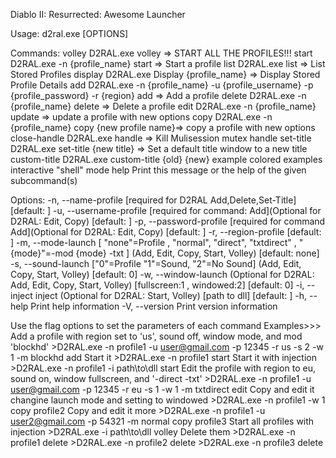 Diablo II: Resurrected: Awesome Launcher

Usage: d2ral.exe [OPTIONS] <COMMAND>

Commands:
    volley        D2RAL.exe volley => START ALL THE PROFILES!!!
    start         D2RAL.exe -n {profile_name} start =>  Start a profile
    list          D2RAL.exe list => List Stored Profiles
    display       D2RAL.exe Display {profile_name} => Display Stored Profile Details
    add           D2RAL.exe -n {profile_name} -u {profile_username} -p {profile_password} -r {region} add => Add a profile
    delete        D2RAL.exe -n {profile_name} delete => Delete a profile
    edit          D2RAL.exe -n {profile_name} update => update a profile with new options
    copy          D2RAL.exe -n {profile_name} copy {new profile name}=> copy a profile with new options
    close-handle  D2RAL.exe handle => Kill Mulisession mutex handle
    set-title     D2RAL.exe set-title {new title} => Set a default title window to a new title
    custom-title  D2RAL.exe custom-title {old} {new}
    example       colored examples
    interactive   "shell" mode
    help          Print this message or the help of the given subcommand(s)

Options:
    -n, --name-profile <NAME>          [required for D2RAL Add,Delete,Set-Title] [default: ]
    -u, --username-profile <USERNAME>  [required for command: Add](Optional for D2RAL: Edit, Copy) [default: ]
    -p, --password-profile <PASSWORD>  [required for command Add](Optional for D2RAL: Edit, Copy) [default: ]
    -r, --region-profile <REGION>      [default: ]
    -m, --mode-launch <MODE>           [ "none"=Profile , "normal", "direct", "txtdirect" , "{mode}"=-mod {mode} -txt ] (Add, Edit, Copy, Start, Volley) [default: none]
    -s, --sound-launch <SOUND>         ["0"=Profile "1"=Sound, "2"=No Sound] (Add, Edit, Copy, Start, Volley) [default: 0]
    -w, --window-launch <WINDOW>       (Optional for D2RAL: Add, Edit, Copy, Start, Volley) [fullscreen:1 , windowed:2] [default: 0]
    -i, --inject <DLL>                 inject (Optional for D2RAL: Start, Volley) [path to dll] [default: ]
    -h, --help                         Print help information
    -V, --version                      Print version information
    
Use the flag options to set the parameters of each command
    Examples>>>
    Add a profile with region set to 'us', sound off, window mode, and mod 'blockhd'
    >D2RAL.exe -n profile1 -u user@gmail.com -p 12345 -r us -s 2 -w 1 -m blockhd add
    Start it
    >D2RAL.exe -n profile1 start
    Start it with injection
    >D2RAL.exe -n profile1 -i path\to\dll start
    Edit the profile with region to eu, sound on, window fullscreen, and '-direct -txt'
    >D2RAL.exe -n profile1 -u user@gmail.com -p 12345 -r eu -s 1 -w 1 -m txtdirect edit
    Copy and edit it changine launch mode and setting to windowed
    >D2RAL.exe -n profile1 -w 1 copy profile2
    Copy and edit it more
    >D2RAL.exe -n profile1 -u user2@gmail.com -p 54321 -m normal copy profile3
    Start all profiles with injection
    >D2RAL.exe -i path\to\dll volley
    Delete them
    >D2RAL.exe -n profile1 delete
    >D2RAL.exe -n profile2 delete
    >D2RAL.exe -n profile3 delete
